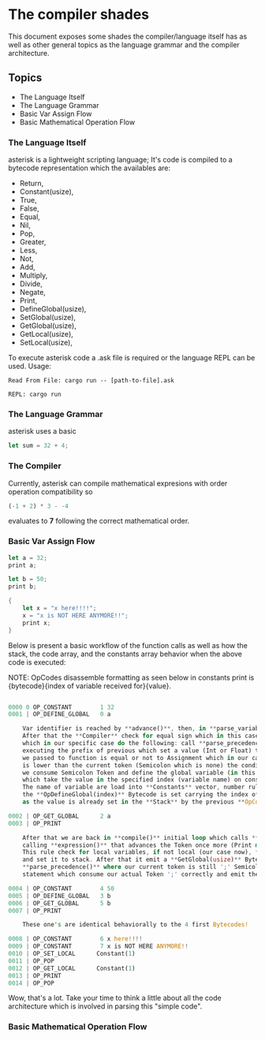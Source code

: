 # The compiler shades
This document exposes some shades the compiler/language itself has as well as other general topics as the language grammar and the compiler architecture.

## Topics
- The Language Itself
- The Language Grammar
- Basic Var Assign Flow
- Basic Mathematical Operation Flow


### The Language Itself
asterisk is a lightweight scripting language; It's code is compiled to a bytecode representation which the availables are:

- Return,
- Constant(usize),
- True,
- False,
- Equal,
- Nil,
- Pop,
- Greater,
- Less,
- Not,
- Add,
- Multiply,
- Divide,
- Negate,
- Print,
- DefineGlobal(usize),
- SetGlobal(usize),
- GetGlobal(usize),
- GetLocal(usize),
- SetLocal(usize),

To execute asterisk code a .ask file is required or the language REPL can be used.
Usage: 

    Read From File: cargo run -- [path-to-file].ask

    REPL: cargo run

### The Language Grammar
asterisk uses a basic

```rust
let sum = 32 + 4;
```

### The Compiler 
Currently, asterisk can compile mathematical expresions with order operation compatibility so 
```rust
(-1 + 2) * 3 - -4
```
evaluates to **7** following the correct mathematical order.

### Basic Var Assign Flow
```rust
let a = 32;
print a;

let b = 50;
print b;

{
    let x = "x here!!!!";
    x = "x is NOT HERE ANYMORE!!";
    print x;
}
```

Below is present a basic workflow of the function calls as well as how the stack, the code array, and the constants array behavior when the above code is executed:

NOTE: OpCodes disassemble formatting as seen below in constants print is {bytecode}{index of variable received for}{value}.

``` rust

0000 0 OP_CONSTANT        1 32
0001 | OP_DEFINE_GLOBAL   0 a

    Var identifier is reached by **advance()**, then, in **parse_variable()** the identifier (variable name) is consumed getting the Token's name and set it up in **Constants** vector.
    After that the **Compiler** check for equal sign which in this case match, consuming it and calling **expression()** which execute the recursive ruler which evaluate the expressions and set them in **Stack**,
    which in our specific case do the following: call **parse_precedence(Precedence::Assignment)** which advance Token (now previous is Number and current is Semicolon),
    executing the prefix of previous which set a value (Int or Float) to the **Constants** vector returning to our **parse_precedence** call, which also set a **can_assign** variable that check if the precedence
    we passed to function is equal or not to Assignment which in our case is true, so variable can be assigned. Next we enter a loop, where while the precedence we passed firstly to **parse_precedence** (Assignment)
    is lower than the current token (Semicolon which is none) the condition is false, so we don't execute nothing. Now we are back in **var_declaration** function,
    we consume Semicolon Token and define the global variable (in this case 'a') by passing the index of the value already read and set to constants to the **DefineGlobal(usize)**
    which take the value in the specified index (variable name) on constants and set it to globals HashTable using the element in the top of stack. The general order is finally: 
    The name of variable are load into **Constants** vector, number rule is found, executed and a **OpConstant(index)** is emitted carrying the index of the new variable pushed to **Constants**
    the **OpDefineGlobal(index)** Bytecode is set carrying the index of the variable's name, the Bytecode takes the name of variable and set the globals HashTable<variable name, **stack.pop()**> 
    as the value is already set in the **Stack** by the previous **OpCode::Constant(_)**.

0002 | OP_GET_GLOBAL      2 a
0003 | OP_PRINT

    After that we are back in **compile()** initial loop which calls **declaration()** which matches **statement()** call, which matches our current token **Print** that parses the expression in front of the Token, 
    calling **expression()** that advances the Token once more (Print match advanced too), now we got Identifier as previous and ';' as current, so we execute the prefix of Identifier which calls **variable** rule.
    This rule check for local variables, if not local (our case now), **identifier_constant()** is called, getting the variable name from token, emmiting a **Constant(var_index)** which set our variable name in constants 
    and set it to stack. After that it emit a **GetGlobal(usize)** Bytecode, which will get this name as we passed its index, and get it from globals HashTable and set it to the stack, next we are back to 
    **parse_precedence()** where our current token is still ';' Semicolon, we check for it's precedence, if it's higher of equal **Assignment**, what is false, then we don't execute nothing and return to our **Print** 
    statement which consume our actual Token ';' correctly and emit the **Print** Bytecode, which **pop()** a value from stack, and print it to STDOUT.

0004 | OP_CONSTANT        4 50
0005 | OP_DEFINE_GLOBAL   3 b
0006 | OP_GET_GLOBAL      5 b
0007 | OP_PRINT

    These one's are identical behaviorally to the 4 first Bytecodes!

0008 | OP_CONSTANT        6 x here!!!!
0009 | OP_CONSTANT        7 x is NOT HERE ANYMORE!!
0010 | OP_SET_LOCAL      Constant(1)
0011 | OP_POP
0012 | OP_GET_LOCAL      Constant(1)
0013 | OP_PRINT
0014 | OP_POP
```

Wow, that's a lot. Take your time to think a little about all the code architecture which is involved in parsing this "simple code".


### Basic Mathematical Operation Flow